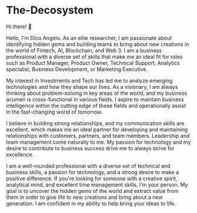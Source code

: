 # The-Decosystem

Hi there! 🌠

Hello, I'm Dico Angelo. As an elite researcher, I am passionate about identifying hidden gems and building teams to bring about new creations in the world of Fintech, AI, Blockchain, and Web 3. I am a business professional with a diverse set of skills that make me an ideal fit for roles such as Product Manager, Product Owner, Technical Support, Analytics specialist, Business Development, or Marketing Executive.

My interest in Investments and Tech has led me to analyze emerging technologies and how they shape our lives. As a visionary, I am always thinking about problem-solving in key areas of the world, and my business acumen is cross-functional in various fields. I aspire to maintain business intelligence within the cutting edge of these fields and operationally assist in the fast-changing world of tomorrow.

I believe in building strong relationships, and my communication skills are excellent, which makes me an ideal partner for developing and maintaining relationships with customers, partners, and team members. Leadership and team management come naturally to me. My passion for technology and my desire to contribute to business success drive me to always strive for excellence.

I am a well-rounded professional with a diverse set of technical and business skills, a passion for technology, and a strong desire to make a positive difference. If you're looking for someone with a creative spirit, analytical mind, and excellent time management skills, I'm your person. My goal is to uncover the hidden gems of the world and extract value from them in order to give life to new creations and bring about a new generation. I am confident in my ability to help bring your ideas to life.
